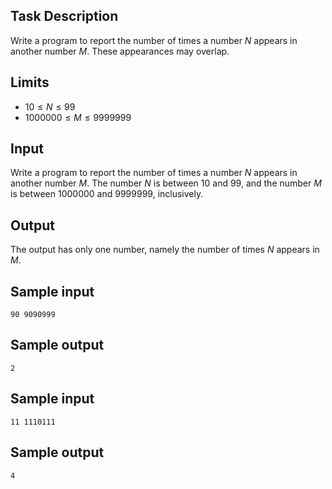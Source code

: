 ## Task Description ##

Write a program to report the number of times a number $N$ appears in another number $M$. These appearances may overlap.

## Limits ##

* $10 \le N \le 99$
* $1000000 \le M \le 9999999$

## Input ##

Write a program to report the number of times a number $N$ appears in another number $M$. The number $N$ is between 10 and 99, and the number $M$ is between 1000000 and 9999999, inclusively.

## Output ##

The output has only one number, namely the number of times $N$ appears in $M$.

## Sample input ##
```
90 9090999
```

## Sample output ##
```
2
```

## Sample input ##
```
11 1110111
```

## Sample output ##
```
4
```